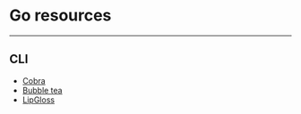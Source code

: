 # Go resources

---

## CLI

- [Cobra](https://github.com/spf13/cobra)
- [Bubble tea](https://github.com/charmbracelet/bubbletea)
- [LipGloss](https://github.com/charmbracelet/lipgloss)

